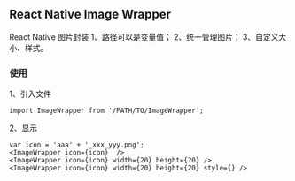 ## React Native Image Wrapper

React Native 图片封装
1、路径可以是变量值；
2、统一管理图片；
3、自定义大小、样式。

### 使用

1、引入文件

    import ImageWrapper from '/PATH/TO/ImageWrapper';

2、显示

    var icon = 'aaa' + '_xxx_yyy.png';
    <ImageWrapper icon={icon}  />
    <ImageWrapper icon={icon} width={20} height={20} />
    <ImageWrapper icon={icon} width={20} height={20} style={} />
